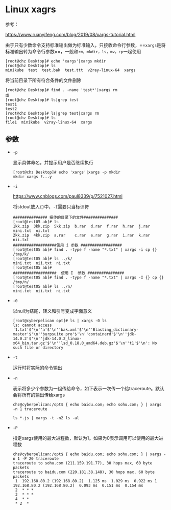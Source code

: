 # Linux xagrs

参考：

https://www.ruanyifeng.com/blog/2019/08/xargs-tutorial.html

由于只有少数命令支持标准输出做为标准输入，只接收命令行参数，==`xargs`是将标准输出转为命令行参数==，一般和`rm，mkdir，ls，mv，cp`一起使用

```
[root@chz Desktop]# echo 'xargs'|xargs mkdir 
[root@chz Desktop]# ls
minikube  test  test.bak  test.ttt  v2ray-linux-64  xargs
```

将当前目录下所有符合条件的文件删除

```
[root@chz Desktop]# find . -name 'test*'|xargs rm
或
[root@chz Desktop]# ls|grep test
test1
test2
[root@chz Desktop]# ls|grep test|xargs rm 
[root@chz Desktop]# ls
file1  minikube  v2ray-linux-64  xargs

```

## 参数

- `-p`

  显示具体命名，并提示用户是否继续执行

  ```
  [root@chz Desktop]# echo 'xargs'|xargs -p mkdir 
  mkdir xargs ?...y
  ```

- `-i`

  https://www.cnblogs.com/paul8339/p/7521027.html

  将stdout放入`{}`中，`-I`需要只当标识符

  ```
  ############### 操作的目录下的文件###############
  [root@test05 ab]# ls
  1kk.zip  3kk.zip  5kk.zip  b.rar  d.rar  f.rar  h.rar  j.rar  mini.txt  ni.txt
  2kk.zip  4kk.zip  a.rar    c.rar  e.rar  g.rar  i.rar  k.rar  nii.txt
  ###################使用 i 参数 ##################
  [root@test05 ab]# find . -type f -name "*.txt" | xargs -i cp {}  /tmp/k/
  [root@test05 ab]# ls ../k/
  mini.txt  nii.txt  ni.txt
  [root@test05 ab]#
  ###################  使用 I  参数 ################
  [root@test05 ab]# find . -type f -name "*.txt" | xargs -I {} cp {}  /tmp/n/
  [root@test05 ab]# ls ../n/
  mini.txt  nii.txt  ni.txt
  ```

- `-0`

  以null为结尾，转义和引号变成字面意义

  ```
  [root@cyberpelican opt]# ls | xargs -0 ls
  ls: cannot access '1.txt'$'\n''a'$'\n''bak.xml'$'\n''Blasting_dictionary-master'$'\n''burpsuite pro'$'\n''containerd'$'\n''jdk-14.0.2'$'\n''jdk-14.0.2_linux-x64_bin.tar.gz'$'\n''lsd_0.18.0_amd64.deb.gz'$'\n''t1'$'\n': No such file or directory
  ```

- `-t`

  运行时将实际的命令输出

- `-n`

  表示将多少个参数为一组传给命令，如下表示一次传一个给traceroute。默认会将所有的输出传给xargs

  ```
  chz@cyberpelican:/opt$ { echo baidu.com; echo sohu.com; } | xargs  -n 1 traceroute
  
  ls *.js | xargs -t -n2 ls -al
  ```

- `-P`

  指定xargs使用的最大进程数，默认为1。如果为0表示调用可以使用的最大进程数

  ```
  chz@cyberpelican:/opt$ { echo baidu.com; echo sohu.com; } | xargs -n 1 -P 20 traceroute
  traceroute to sohu.com (211.159.191.77), 30 hops max, 60 byte packets
  traceroute to baidu.com (220.181.38.148), 30 hops max, 60 byte packets
   1  192.168.80.2 (192.168.80.2)  1.125 ms  1.029 ms  0.922 ms 1  192.168.80.2 (192.168.80.2)  0.093 ms  0.151 ms  0.154 ms
   2  * * *
   3  * * *
   4  * *
   * 2  *
  
  ```

  
